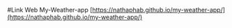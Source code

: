 #Link Web My-Weather-app
[https://nathaphab.github.io/my-weather-app/](https://nathaphab.github.io/my-weather-app/)
